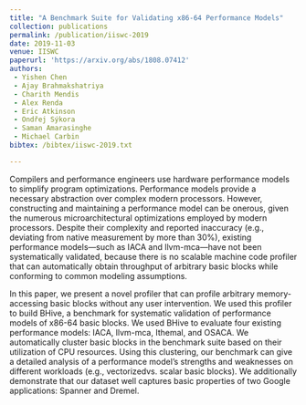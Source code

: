 ```yaml
---
title: "A Benchmark Suite for Validating x86-64 Performance Models"
collection: publications
permalink: /publication/iiswc-2019
date: 2019-11-03
venue: IISWC
paperurl: 'https://arxiv.org/abs/1808.07412'
authors:
 - Yishen Chen
 - Ajay Brahmakshatriya
 - Charith Mendis
 - Alex Renda
 - Eric Atkinson
 - Ondřej Sýkora
 - Saman Amarasinghe
 - Michael Carbin
bibtex: /bibtex/iiswc-2019.txt

---
```


Compilers and performance engineers use hardware performance models to simplify program optimizations. Performance models provide a necessary abstraction over complex modern processors. However, constructing and maintaining a performance model can be onerous, given the numerous microarchitectural optimizations employed by modern processors. Despite their complexity and reported inaccuracy (e.g., deviating from native measurement by more than 30%), existing performance models—such as IACA and llvm-mca—have not been systematically validated, because there is no scalable machine code profiler that can automatically obtain throughput of arbitrary basic blocks while conforming to common modeling assumptions.

In this paper, we present a novel profiler that can profile arbitrary memory-accessing basic blocks without any user intervention. We used this profiler to build BHive, a benchmark for systematic validation of performance models of x86-64 basic blocks. We used BHive to evaluate four existing performance models: IACA, llvm-mca, Ithemal, and OSACA. We automatically cluster basic blocks in the benchmark suite based on their utilization of CPU resources. Using this clustering, our benchmark can give a detailed analysis of a performance model’s strengths and weaknesses on different workloads (e.g., vectorizedvs. scalar basic blocks). We additionally demonstrate that our dataset well captures basic properties of two Google applications: Spanner and Dremel.
